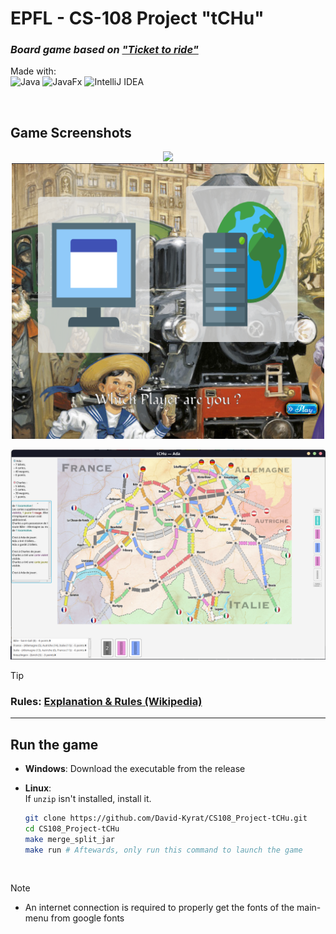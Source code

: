 # EPFL - CS-108 Project "tCHu"
 
### *Board game based on ["Ticket to ride"](https://en.m.wikipedia.org/wiki/Ticket_to_Ride_(board_game))*

 Made with:  
 ![Java](https://img.shields.io/badge/Java-≥11.0-%23ED8B00.svg?style=for-the-badge&logo=java&labelColor=FF7518&color=grey)
 ![JavaFx](https://img.shields.io/badge/JavaFX-≥11.0-%23ED8B00.svg?style=for-the-badge&logo=java&labelColor=4B9CD3&color=grey)
 ![IntelliJ IDEA](https://img.shields.io/badge/IntelliJ_IDEA-000000.svg?style=for-the-badge&logo=intellij-idea&logoColor=white)

<br>

## Game Screenshots

<p align="center">
<img src="./res/screenshot1.png" width="500"/>
<img src="./res/screenshot3.png" width="500"/>
</p>

<img src="./res/screenshot2.png"/>


<br>


> [!TIP]
> ### Rules: [Explanation & Rules (Wikipedia)](https://en.m.wikipedia.org/wiki/Ticket_to_Ride_(board_game))

---

## Run the game

- **Windows**: Download the executable from the release

- **Linux**:  
    If `unzip` isn't installed, install it.

    ```bash
    git clone https://github.com/David-Kyrat/CS108_Project-tCHu.git
    cd CS108_Project-tCHu
    make merge_split_jar
    make run # Aftewards, only run this command to launch the game
    ```

<br>

> [!NOTE]  
> - An internet connection is required to properly get the fonts of the main-menu from google fonts
